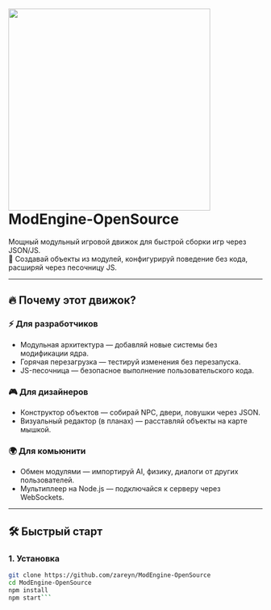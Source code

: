 # <img src="https://a.imgfoto.host/2025/06/27/1000171171.png" width="400"> ModEngine-OpenSource

Мощный модульный игровой движок для быстрой сборки игр через JSON/JS.  
🚀 Создавай объекты из модулей, конфигурируй поведение без кода, расширяй через песочницу JS.  

---

## 🔥 Почему этот движок?

### ⚡️ Для разработчиков
- Модульная архитектура — добавляй новые системы без модификации ядра.
- Горячая перезагрузка — тестируй изменения без перезапуска.
- JS-песочница — безопасное выполнение пользовательского кода.

### 🎮 Для дизайнеров
- Конструктор объектов — собирай NPC, двери, ловушки через JSON.
- Визуальный редактор (в планах) — расставляй объекты на карте мышкой.

### 🌍 Для комьюнити
- Обмен модулями — импортируй AI, физику, диалоги от других пользователей.
- Мультиплеер на Node.js — подключайся к серверу через WebSockets.

---

## 🛠 Быстрый старт

### 1. Установка
```bash
git clone https://github.com/zareyn/ModEngine-OpenSource
cd ModEngine-OpenSource
npm install
npm start```
